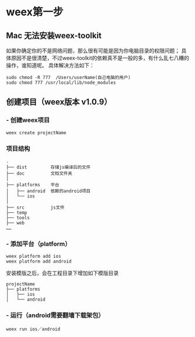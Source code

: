 # weex第一步
## Mac 无法安装weex-toolkit
如果你确定你的不是网络问题，那么很有可能是因为你电脑目录的权限问题；
具体原因不是很清楚，不过weex-toolkit的依赖真不是一般的多，有什么乱七八糟的操作，谁知道呢。
具体解决方法如下：
```shell
sudo chmod -R 777  /Users/userName(自己电脑的用户)
sudo chmod 777 /usr/local/lib/node_modules
```

## 创建项目（weex版本 v1.0.9）
### - 创建weex项目
```shell
weex create projectName
```
### 项目结构
```
.
├── dist         存储js编译后的文件
├── doc          文档文件夹
│ 
├── platforms    平台
│   ├── android  依赖的android项目
│   └── ios
│ 
├── src          js文件
├── temp
├── tools
├── web
……
```
### - 添加平台（platform）
```shell
weex platform add ios
weex platform add android
```
安装模版之后，会在工程目录下增加如下模版目录
```shell
projectName
├── platforms
│   ├── ios
│   └── android
```
### - 运行（android需要翻墙下载架包）
```shell
weex run ios／android
```